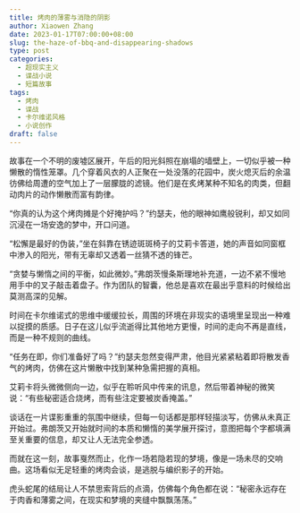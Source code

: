 ```yaml
---
title: 烤肉的薄雾与消隐的阴影
author: Xiaowen Zhang
date: 2023-01-17T07:00:00+08:00
slug: the-haze-of-bbq-and-disappearing-shadows
type: post
categories:
  - 超现实主义
  - 谍战小说
  - 短篇故事
tags:
  - 烤肉
  - 谍战
  - 卡尔维诺风格
  - 小说创作
draft: false
---
```


故事在一个不明的废墟区展开，午后的阳光斜照在崩塌的墙壁上，一切似乎被一种懒散的惰性笼罩。几个穿着风衣的人正聚在一处没落的花园中，炭火熄灭后的余温彷佛给周遭的空气加上了一层朦胧的滤镜。他们是在炙烤某种不知名的肉类，但翻动肉片的动作懒散而富有韵律。

“你真的认为这个烤肉摊是个好掩护吗？”约瑟夫，他的眼神如鹰般锐利，却又如同沉浸在一场安逸的梦中，开口问道。

“松懈是最好的伪装，”坐在斜靠在锈迹斑斑椅子的艾莉卡答道，她的声音如同窗框中渗入的阳光，带有无辜却又透着一丝猜不透的锋芒。

“贪婪与懒惰之间的平衡，如此微妙。”弗朗茨慢条斯理地补充道，一边不紧不慢地用手中的叉子敲击着盘子。作为团队的智囊，他总是喜欢在最出乎意料的时候给出莫测高深的见解。

时间在卡尔维诺式的思维中缓缓拉长，周围的环境在非现实的语境里呈现出一种难以捉摸的质感。日子在这儿似乎流逝得比其他地方更慢，时间的走向不再是直线，而是一种不规则的曲线。

“任务在即，你们准备好了吗？”约瑟夫忽然变得严肃，他目光紧紧粘着即将散发香气的烤肉，仿佛在这片懒散中找到某种急需把握的真相。

艾莉卡将头微微侧向一边，似乎在聆听风中传来的讯息，然后带着神秘的微笑说：“有些秘密适合烧烤，而有些注定要被炭香掩盖。”

谈话在一片谍影重重的氛围中继续，但每一句话都是那样轻描淡写，仿佛从未真正开始过。弗朗茨又开始就时间的本质和懒惰的美学展开探讨，意图把每个字都填满至关重要的信息，却又让人无法完全参透。

而就在这一刻，故事戛然而止，化作一场若隐若现的梦境，像是一场未尽的交响曲。这场看似无足轻重的烤肉会谈，是逃脱与编织影子的开始。

虎头蛇尾的结局让人不禁思索背后的点滴，仿佛每个角色都在说：“秘密永远存在于肉香和薄雾之间，在现实和梦境的夹缝中飘飘荡荡。”